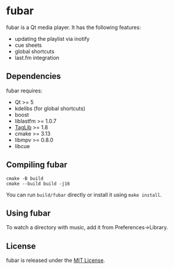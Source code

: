 # fubar

fubar is a Qt media player. It has the following features:

* updating the playlist via inotify
* cue sheets
* global shortcuts
* last.fm integration


## Dependencies

fubar requires:

* Qt >= 5
* kdelibs (for global shortcuts)
* boost
* liblastfm >= 1.0.7
* [TagLib](http://taglib.github.com/) >= 1.8
* cmake >= 3.13
* libmpv >= 0.8.0
* libcue


## Compiling fubar

    cmake -B build
    cmake --build build -j16

You can run `build/fubar` directly or install it using `make install`.

## Using fubar

To watch a directory with music, add it from Preferences->Library.


## License

fubar is released under the [MIT License](http://www.opensource.org/licenses/MIT).

